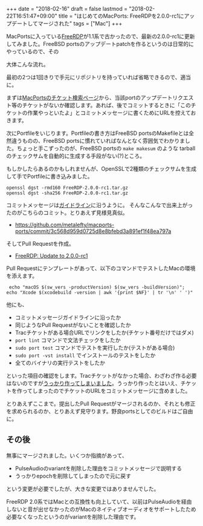 +++
date = "2018-02-16"
draft = false
lastmod = "2018-02-22T16:51:47+09:00"
title = "はじめてのMacPorts: FreeRDPを2.0.0-rc1にアップデートしてマージされた"
tags = ["Mac"]
+++

MacPortsに入っている[FreeRDP](https://github.com/FreeRDP/FreeRDP)が1.1系で古かったので、最新の2.0.0-rc1に更新してみました。FreeBSD portsのアップデートpatchを作るというのは日常的にやっているので、その

大体こんな流れ。

最初の2つは1回きりで手元にリポジトリを持っていれば省略できるので、適当に。

まずは[MacPortsのチケット検索ページ](https://trac.macports.org/wiki/Tickets)から、当該portのアップデートリクエスト等のチケットがないか確認します。あれば、後でコミットするときに「このチケットの作業やっといたよ」とコミットメッセージに書くためにURLを控えておきます。

次にPortfileをいじります。Portfileの書き方はFreeBSD portsのMakefileとは全然違うものの、FreeBSD portsに慣れていればなんとなく雰囲気でわかりました。ちょっと手こずったのが、FreeBSD portsの `make makesum` のような tarball のチェックサムを自動的に生成する手段がない(?)ところ。

もしかしたらあるのかもしれませんが、OpenSSLで2種類のチェックサムを生成して手でPortfileに書き込みました。

```shell
openssl dgst -rmd160 FreeRDP-2.0.0-rc1.tar.gz
openssl dgst -sha256 FreeRDP-2.0.0-rc1.tar.gz
```

コミットメッセージは[ガイドライン](https://trac.macports.org/wiki/CommitMessages)に沿うように。
そんなこんなで出来上がったのがこちらのコミット。とりあえず見様見真似。

- https://github.com/metalefty/macports-ports/commit/3c568d959d0725d8e8bfebd3a891ef1f48ea797a

そしてPull Requestを作成。
- [FreeRDP: Update to 2.0.0-rc1](https://github.com/macports/macports-ports/pull/1317)

Pull Requestにテンプレートがあって、以下のコマンドでテストしたMacの環境を添えます。

```shell
 echo "macOS $(sw_vers -productVersion) $(sw_vers -buildVersion)"; echo "Xcode $(xcodebuild -version | awk '{print $NF}' | tr '\n' ' ')"
```

他にも、
- コミットメッセージガイドラインに沿ったか
- 同じようなPull Requestがないことを確認したか
- Tracチケットがある場合URLでリンクをしたか(チケット番号だけではダメ)
- `port lint` コマンドで文法チェックをしたか
- `sudo port test` コマンドでテストを実行したか(テストがある場合)
- `sudo port -vst install` でインストールのテストをしたか
- 全てのバイナリの実行テストをしたか

といった項目の確認をします。Tracチケットがなかった場合、わざわざ作る必要はないのですが[うっかり作ってしまいました](https://trac.macports.org/ticket/55829)。うっかり作ったとはいえ、チケットを作ってしまったのでチケットのURLをコミットメッセージに含めました。

とりあえずここまで。提出したPull Requestがマージされるのか、それとも修正を求められるのか、とりあえず見守ります。野良portsとしてのビルドはご自由に。

## その後

無事にマージされました。いくつか指摘があって、

- PulseAudioのvariantを削除した理由をコミットメッセージで説明する
- うっかりepochを削除してしまったので元に戻す

という変更が必要でしたが、大きな変更ではありませんでした。

FreeRDP 2.0系ではMacとの互換性も向上していて、以前はPulseAudioを経由しないと音が出せなかったのがMacのネイティブオーディオをサポートしたため必要なくなったというのがvariantを削除した理由です。

